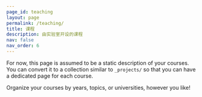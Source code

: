 ```yaml
---
page_id: teaching
layout: page
permalink: /teaching/
title: 课程
description: 由实验室开设的课程
nav: false
nav_order: 6
---
```


For now, this page is assumed to be a static description of your courses. You can convert it to a collection similar to `_projects/` so that you can have a dedicated page for each course.

Organize your courses by years, topics, or universities, however you like!
